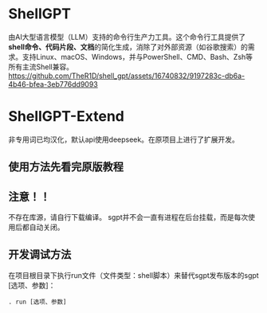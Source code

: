 # ShellGPT
由AI大型语言模型（LLM）支持的命令行生产力工具。这个命令行工具提供了**shell命令、代码片段、文档**的简化生成，消除了对外部资源（如谷歌搜索）的需求。支持Linux、macOS、Windows，并与PowerShell、CMD、Bash、Zsh等所有主流Shell兼容。
https://github.com/TheR1D/shell_gpt/assets/16740832/9197283c-db6a-4b46-bfea-3eb776dd9093
# ShellGPT-Extend
非专用词已均汉化，默认api使用deepseek。在原项目上进行了扩展开发。
## 使用方法先看完原版教程
## 注意！！
不存在库源，请自行下载编译。
sgpt并不会一直有进程在后台挂载，而是每次使用后都自动关闭。
## 开发调试方法
在项目根目录下执行run文件（文件类型：shell脚本）来替代sgpt发布版本的sgpt [选项、参数]：
```shell
. run [选项、参数]